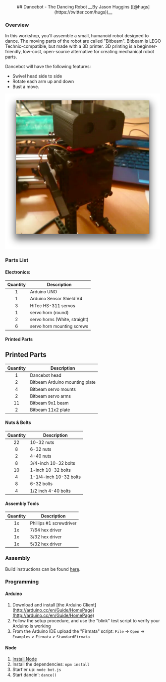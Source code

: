 <center>
## Dancebot - The Dancing Robot
__By Jason Huggins ([@hugs](https://twitter.com/hugs))__
</center>

### Overview

In this workshop, you'll assemble a small, humanoid robot designed to dance. The moving parts of the robot are called "Bitbeam". Bitbeam is LEGO Technic-compatible, but made with a 3D printer. 3D printing is a beginner-friendly, low-cost, open-source alternative for creating mechanical robot parts.

Dancebot will have the following features:

- Swivel head side to side
- Rotate each arm up and down
- Bust a move.

<img src="img/dancing-nodebot.png" width="500px"/>

### Parts List

#### Electronics:

Quantity | Description
:---: | ---
1 | Arduino UNO
1 | Arduino Sensor Shield V4
3 | HiTec HS-311 servos
1 | servo horn (round)
2 | servo horns (White, straight)
6 | servo horn mounting screws

#### Printed Parts

Printed Parts
---
Quantity | Description
:---: | ---
1   |  Dancebot head
2   |  Bitbeam Arduino mounting plate
4   |  Bitbeam servo mounts
2   |  Bitbeam servo arms
11  | Bitbeam 9x1 beam
2   |  Bitbeam 11x2 plate

#### Nuts & Bolts

Quantity | Description
:---: | ---
22  | 10-32 nuts
8   | 6-32 nuts
2   | 4-40 nuts
8   | 3/4-inch 10-32 bolts
10  | 1-inch 10-32 bolts
4   | 1-1/4-inch 10-32 bolts
8   | 6-32 bolts
4   | 1/2 inch 4-40 bolts

#### Assembly Tools

Quantity | Description
:---: | ---
1x  | Phillips #1 screwdriver
1x  | 7/64 hex driver
1x  | 3/32 hex driver
1x  | 5/32 hex driver

### Assembly

Build instructions can be found [here](http://www.flickr.com/photos/68386867@N05/sets/72157642481371803/).

### Programming

#### Arduino

1. Download and install [the Arduino Client](http://arduino.cc/en/Guide/HomePage](http://arduino.cc/en/Guide/HomePage)
2. Follow the setup procedure, and use the "blink" test script to verify your Arduino is working
3. From the Arduino IDE upload the "Firmata" script: `File` -> `Open` -> `Examples` > `Firmata` > `StandardFirmata`

#### Node

1. [Install Node](http://nodejs.org/download/)
2. Install the dependencies: `npm install`
3. Start'er up: `node bot.js`
4. Start dancin': `dance()`

